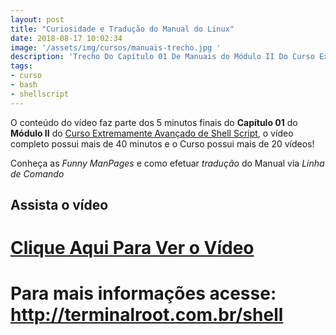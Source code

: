 ```yaml
---
layout: post
title: "Curiosidade e Tradução do Manual do Linux"
date: 2018-08-17 10:02:34
image: '/assets/img/cursos/manuais-trecho.jpg '
description: 'Trecho Do Capítulo 01 De Manuais do Módulo II Do Curso Extremamente Avançado De Shell Script.'
tags:
- curso
- bash
- shellscript
---
```


O conteúdo do vídeo faz parte dos 5 minutos finais do **Capítulo 01** do **Módulo II** do [Curso Extremamente Avançado de Shell Script](http://terminalroot.com.br/shell), o vídeo completo possui mais de 40 minutos e o Curso possui mais de 20 vídeos!

Conheça as _Funny ManPages_ e como efetuar _tradução_ do Manual via _Linha de Comando_

## Assista o vídeo
# [Clique Aqui Para Ver o Vídeo](https://youtu.be/m6zvPJGGtEA)

# Para mais informações acesse: <http://terminalroot.com.br/shell>

<script async src="https://pagead2.googlesyndication.com/pagead/js/adsbygoogle.js"></script>

<!-- Informat -->
<ins class="adsbygoogle"
 style="display:block"
 data-ad-client="ca-pub-2838251107855362"
 data-ad-slot="2327980059"
 data-ad-format="auto"
 data-full-width-responsive="true"></ins>

<script>
(adsbygoogle = window.adsbygoogle || []).push({});
</script>

